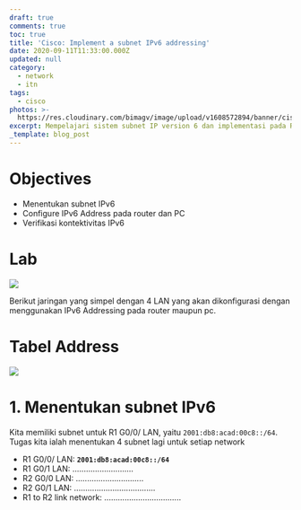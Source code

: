 ```yaml
---
draft: true
comments: true
toc: true
title: 'Cisco: Implement a subnet IPv6 addressing'
date: 2020-09-11T11:33:00.000Z
updated: null
category:
  - network
  - itn
tags:
  - cisco
photos: >-
  https://res.cloudinary.com/bimagv/image/upload/v1608572894/banner/cisco-itn_qy4u8i.png
excerpt: Mempelajari sistem subnet IP version 6 dan implementasi pada Router dan PC
_template: blog_post
---
```




# **Objectives**

* Menentukan subnet IPv6
* Configure IPv6 Address pada router dan PC
* Verifikasi kontektivitas IPv6

# **Lab**

![](https://res.cloudinary.com/bimagv/image/upload/v1599781824/2020-09/2020-11-09_Jum_06_50_10_ogano1.png)

Berikut jaringan yang simpel dengan 4 LAN yang akan dikonfigurasi dengan menggunakan IPv6 Addressing pada router maupun pc.

# **Tabel Address**

![](https://res.cloudinary.com/bimagv/image/upload/v1599780606/2020-09/2020-11-09_Jum_06_26_24_t6htyx.png)

# 1. Menentukan subnet IPv6

Kita memiliki subnet untuk R1 G0/0/ LAN, yaitu `2001:db8:acad:00c8::/64`. Tugas kita ialah menentukan 4 subnet lagi untuk setiap network

* R1 G0/0/ LAN: **`2001:db8:acad:00c8::/64`**
* R1 G0/1 LAN: ...........................
* R2 G0/0 LAN: ..............................
* R2 G0/1 LAN: ....................................
* R1 to R2 link network: ..................................
